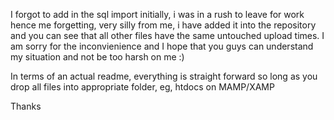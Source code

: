 I forgot to add in the sql import initially, i was in a rush to leave for work hence me forgetting, very silly from me, i have added it into the repository and you can see that all other files have the same untouched upload times.
I am sorry for the inconvienience and I hope that you guys can understand my situation and not be too harsh on me :)

In terms of an actual readme, everything is straight forward so long as you drop all files into appropriate folder, eg, htdocs on MAMP/XAMP

Thanks

